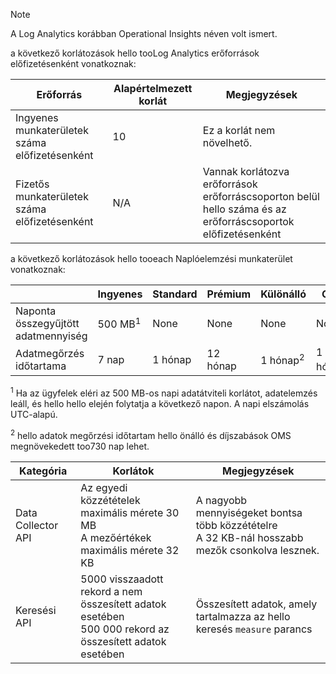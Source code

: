
>[!NOTE]
>A Log Analytics korábban Operational Insights néven volt ismert.
>
>

a következő korlátozások hello tooLog Analytics erőforrások előfizetésenként vonatkoznak:

| Erőforrás | Alapértelmezett korlát | Megjegyzések
| --- | --- | --- |
| Ingyenes munkaterületek száma előfizetésenként | 10 | Ez a korlát nem növelhető. |
| Fizetős munkaterületek száma előfizetésenként | N/A | Vannak korlátozva erőforrások erőforráscsoporton belül hello száma és az erőforráscsoportok előfizetésenként | 


a következő korlátozások hello tooeach Naplóelemzési munkaterület vonatkoznak:

|  | Ingyenes | Standard | Prémium | Különálló | OMS |
| --- | --- | --- | --- | --- | --- |
| Naponta összegyűjtött adatmennyiség |500 MB<sup>1</sup> |None |None | None | None
| Adatmegőrzés időtartama |7 nap |1 hónap |12 hónap | 1 hónap<sup>2</sup> | 1 hónap<sup>2</sup>|

<sup>1</sup> Ha az ügyfelek eléri az 500 MB-os napi adatátviteli korlátot, adatelemzés leáll, és hello hello elején folytatja a következő napon. A napi elszámolás UTC-alapú.

<sup>2</sup> hello adatok megőrzési időtartam hello önálló és díjszabások OMS megnövekedett too730 nap lehet.

| Kategória | Korlátok | Megjegyzések
| --- | --- | --- |
| Data Collector API | Az egyedi közzétételek maximális mérete 30 MB<br>A mezőértékek maximális mérete 32 KB | A nagyobb mennyiségeket bontsa több közzétételre<br>A 32 KB-nál hosszabb mezők csonkolva lesznek. |
| Keresési API | 5000 visszaadott rekord a nem összesített adatok esetében<br>500 000 rekord az összesített adatok esetében | Összesített adatok, amely tartalmazza az hello keresés `measure` parancs
 

